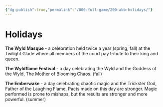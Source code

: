 ```yaml
---
{"dg-publish":true,"permalink":"/000-full-game/200-abb-holidays/"}
---
```


# Holidays

**The Wyld Masque** - a celebration held twice a year (spring, fall) at the Twilight Glade where all members of the court pay tribute to their king and queen.

**The Wyldflame Festival**  - a day celebrating the Wyld and the Goddess of the Wyld, The Mother of Blooming Chaos. (fall)

**The Emberwake** - a day celebrating chaotic magic and the Trickster God, Father of the Laughing Flame. Pacts made on this day are stronger. Magic performed is prone to mishaps, but the results are stronger and more powerful. (summer)